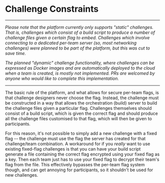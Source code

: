 # Challenge Constraints
---
*Please note that the platform currently only supports "static" challenges. That is, challenges which consist of a build script to produce a number of challenge files given a certain flag to embed. Challenges which involve connecting to a dedicated per-team server (so, most networking challenges) were planned to be part of the platform, but this was cut to save time.*

*The planned "dynamic" challenge functionality, where challenges can be expressed as Docker images and are automatically deployed to the cloud when a team is created, is mostly not implemented. PRs are welcomed by anyone who would like to complete this implementation.*

---

The basic rule of the platform, and what allows for secure per-team flags, is that challenge designers never choose the flag. Instead, the challenge must be constructed in a way that allows the orchestration (build) server to build the challenge files given a particular flag. Challenges themselves should consist of a build script, which is given the correct flag and should produce all the challenge files customised to that flag, which will then be given to participants.

For this reason, it's not possible to simply add a new challenge with a fixed flag -- the challenge must use the flag the server has created for that challenge/team combination. A workaround for if you *really* want to use existing fixed-flag challenges is that you can have your build script generate a file containing the correct flag encrypted using your fixed flag as a key. Then each team just has to use your fixed flag to decrypt their team's flag from the file. This effectively bypasses the per-team flag system though, and can get annoying for participants, so it shouldn't be used for new challenges.
